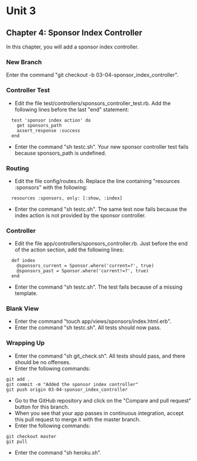 # Unit 3
## Chapter 4: Sponsor Index Controller

In this chapter, you will add a sponsor index controller.

### New Branch
Enter the command "git checkout -b 03-04-sponsor_index_controller".

### Controller Test
* Edit the file test/controllers/sponsors_controller_test.rb.  Add the following lines before the last "end" statement:
```
  test 'sponsor index action' do
    get sponsors_path
    assert_response :success
  end
```
* Enter the command "sh testc.sh".  Your new sponsor controller test fails because sponsors_path is undefined.

### Routing
* Edit the file config/routes.rb.  Replace the line containing "resources :sponsors" with the following:
```
  resources :sponsors, only: [:show, :index]
```
* Enter the command "sh testc.sh".  The same test now fails because the index action is not provided by the sponsor controller.

### Controller
* Edit the file app/controllers/sponsors_controller.rb.  Just before the end of the action section, add the following lines:
```
  def index
    @sponsors_current = Sponsor.where('current=?', true)
    @sponsors_past = Sponsor.where('current!=?', true)
  end
```
* Enter the command "sh testc.sh".  The test fails because of a missing template.

### Blank View
* Enter the command "touch app/views/sponsors/index.html.erb".
* Enter the command "sh testc.sh".  All tests should now pass.

### Wrapping Up
* Enter the command "sh git_check.sh".  All tests should pass, and there should be no offenses.
* Enter the following commands:
```
git add .
git commit -m "Added the sponsor index controller"
git push origin 03-04-sponsor_index_controller
```
* Go to the GitHub repository and click on the "Compare and pull request" button for this branch.
* When you see that your app passes in continuous integration, accept this pull request to merge it with the master branch.
* Enter the following commands:
```
git checkout master
git pull
```
* Enter the command "sh heroku.sh".
